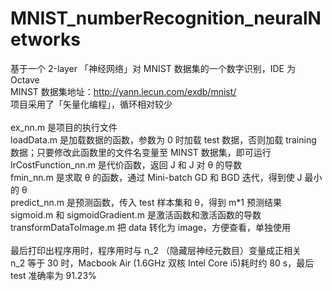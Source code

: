 # MNIST_numberRecognition_neuralNetworks
基于一个 2-layer 「神经网络」对 MNIST 数据集的一个数字识别，IDE 为 Octave<br/>
MINST 数据集地址：http://yann.lecun.com/exdb/mnist/<br/>
项目采用了「矢量化编程」，循环相对较少<br/>
<br/>
ex_nn.m 是项目的执行文件<br/>
loadData.m 是加载数据的函数，参数为 0 时加载 test 数据，否则加载 training 数据；只要修改此函数里的文件名变量至 MINST 数据集，即可运行<br/>
lrCostFunction_nn.m 是代价函数，返回 J 和 J 对 θ 的导数<br/>
fmin_nn.m 是求取 θ 的函数，通过 Mini-batch GD 和 BGD 迭代，得到使 J 最小的 θ<br/>
predict_nn.m 是预测函数，传入 test 样本集和 θ，得到 m*1 预测结果<br/>
sigmoid.m 和 sigmoidGradient.m 是激活函数和激活函数的导数<br/>
transformDataToImage.m 把 data 转化为 image，方便查看，单独使用<br/>
<br/>
最后打印出程序用时，程序用时与 n_2 （隐藏层神经元数目）变量成正相关<br/>
n_2 等于 30 时，Macbook Air (1.6GHz 双核 Intel Core i5)耗时约 80 s，最后 test 准确率为 91.23%<br/>
